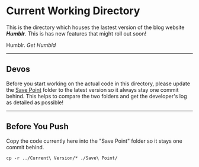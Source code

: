 # Current Working Directory

This is the directory which houses the lastest version of the blog website **_Humblr_**. This is has new features that might roll out soon!

Humblr. _Get Humbld_

---

## Devos

Before you start working on the actual code in this directory, please update the [Save Point](https://github.com/puneetjohal/Indian-Tech-Support/tree/master/Save%20Point) folder
to the latest version so it always stay one commit behind. This helps to compare the two folders and get the developer's log as detailed as possible!

---

## Before You Push

Copy the code currently here into the "Save Point" folder so it stays one commit behind.

```cp -r ../Current\ Version/* ./Save\ Point/```
